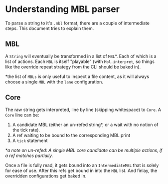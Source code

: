 # Understanding MBL parser

To parse a string to it's `.mbl` format, there are a couple of intermediate steps.
This document tries to explain them.

## MBL
A `String` will eventually be transformed in a list of `MBL`*. Each of which is a list of actions.
Each `MBL` is itself "playable" (with `Mbl.interpret`, so things like the override repeat strategy from the CLI should be baked in).

*the list of `MBLs` is only useful to inspect a file content, as it will always choose a single `MBL` with the `lane` configuration.

## Core
The raw string gets interpreted, line by line (skipping whitespace) to `Core`. 
A `Core` line can be:

  1. A candidate MBL (either an un-refed string*, or a wait with no notion of the tick rate).
  1. A ref waiting to be bound to the corresponding MBL print
  1. A `tick` statement

_*a note on un-refed: A single MBL core candidate can be multiple actions, if a ref matches partially._

Once a file is fully read, it gets bound into an `IntermediateMBL` that is solely for ease of use.
After this refs get bound in into the `MBL` list.
And finlay, the overridden configurations get baked in.